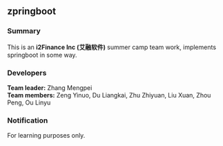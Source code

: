 ## zpringboot

### Summary
This is an **i2Finance Inc (艾融软件)** summer camp team work, implements springboot in some way.

### Developers
**Team leader:** Zhang Mengpei  
**Team members:** Zeng Yinuo, Du Liangkai, Zhu Zhiyuan, Liu Xuan, Zhou Peng, Ou Linyu

### Notification
For learning purposes only.